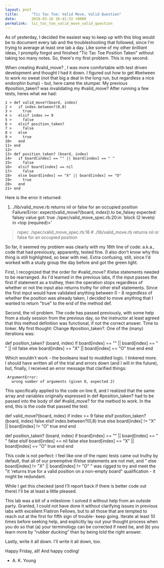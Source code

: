 ```yaml
---
layout: post
title:      "Tic Tac Toe: Valid Move, Valid Question"
date:       2018-03-16 16:41:32 +0000
permalink:  tic_tac_toe_valid_move_valid_question
---
```



As of yesterday, I decided the easiest way to keep up with this blog would be to document every lab and the troubleshooting that followed, since I'm trying to average at least one lab a day. Like some of my other *brilliant* ideas, I promptly forgot and finished "Tic Tac Toe Position Taken" without taking too many notes. So, there's my first problem. This is my second. 

When creating #valid_move? , I was more comfortable with test driven development and thought I had it down. I figured out how to get #between to work no sweat (not that big a deal in the long run, but regardless a nice endorphin bump) - but, here came the stumper. My previous #position_taken? was invalidating my #valid_move? After running a few tests, heres what we had: 

```
1 > def valid_move?(board, index)
2 >   if index.between?(0,8)
3 >     true
4 >   elsif index >= 9
5 >     false
6 >   elsif position_taken?
7 >     false
8 >   else
9 >     true
10>   end
11> end
12> 
13> def position_taken? (board, index)
14>   if board[index] == "" || board[index] == " "
15>     false
16>   elsif board[index] == nil
17>     false
18>   else board[index] == "X" || board[index] == "O"
19>     true
20>   end
21> end
```

Here is the error it returned: 

  1) ./lib/valid_move.rb returns nil or false for an occupied position
     Failure/Error: expect(valid_move?(board, index)).to be_falsey
       expected: falsey value
            got: true
      ./spec/valid_move_spec.rb:20:in `block (2 levels) in <top (required)>'

> rspec ./spec/valid_move_spec.rb:16 # ./lib/valid_move.rb returns nil or false for an occupied position 

So far, it seemed my problem was clearly with my 16th line of code:  a.k.a., code that had previously, apparently, tested fine. (I also don't know why this thing is still highlighted, so bear with me). Extra confusing, still, since I'd worked with a study group the day before and got the green light.

First, I recognized that the order for #valid_move? if/else statements needed to be rearranged. As I'd learned in the previous labs, if the input passes the first if statement as a truthey, then the operation stops regardless of whether or not the input also returns truthy for other elsif statements. Since the first input would have validated anything between 0 - 8 *regardless* of whether the position was already taken, I decided to move anything that I wanted to return "true" to the end of the method def.

Second, the nil problem. The code has passed previously, with some help from a study session from the previous day, so the instructor at least agreed that this method definition was functional, if not the correct answer. Time to tinker. My first thought: Change #position_taken?. One of the (many) iterations was: 

def position_taken? (board, index)
  if board[index] == "" || board[index] == " " || nil
    false
  else board[index] == "X" || board[index] == "O"
    true
  end
end

Which wouldn't work - the booleans lead to muddled logic. I tinkered more. I should have written all of the trial and errors down (and I will in the future), but, finally, I received an error message that clarified things: 

     ArgumentError:
       wrong number of arguments (given 0, expected 2)
			 
This specifically applied to the code on line 6, and I realized that the same array and variables originally expressed in def #position_taken? had to be passed into the body of def #valid_move? for the method to work. In the end, this is the code that passed the test: 

def valid_move?(board, index)
  if index >= 9
    false
  elsif position_taken?(board, index)
    false
  elsif index.between?(0,8)
    true
  else board[index] != "X" || board[index] != "O"
    true
  end
end

def position_taken? (board, index)
  if board[index] == "" || board[index] == " "
    false
  elsif board[index] == nil
    false
  else board[index] == "X" || board[index] == "O"
    true
  end
end

This code is not perfect: I feel like one of the rspec tests came out truthy by default, that all of our preemptive if/else statements are not met, and " else board[index] != "X" || board[index] != "O" " was rigged to try and meet the "it 'returns true for a valid position on a non-empty board" qualification - it might be redundant. 

While I get this checked (and I'll report back if there is better code out there) I'll be at least a little pleased. 

This lab was a bit of a milestone: I solved it without help from an outside party. Granted, I could not have done it without clarifying issues in previous labs with excellent Flatiron Fellows, but to all those that are tempted to reach out at the first for fifth sign of trouble- keep going. Iterate at least 10 times before seeking help, and explicitly lay out your thought process when you do so that (a) your terminology can be corrected if need be, and (b) you learn more by "rubber ducking" than by being told the right answer.

Lastly, write it all down. I'll write it all down, too.

Happy Friday, all! And happy coding! 

- A. K. Young
